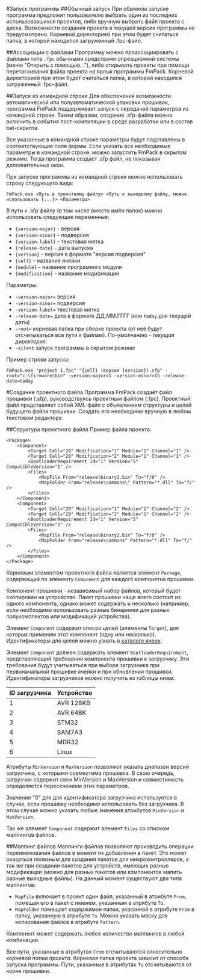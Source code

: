 ﻿#Запуск программы
##Обычный запуск
При обычном запуске программа предложит пользователю выбрать один из последних использовавшихся проектов, либо вручную выбрать файл проекта с диска. Возможности создания проекта в текущей версии программы не предусмотрено. Корневой директорией при этом будет считаться папка, в которой находился загруженный .fpc-файл.

##Ассоциации с файлами
Программу можно проассоциировать с файлами типа `.fpc` обычными средствами опреационной системы (меню "Открыть с помощью..."), либо открывать проекты при помощи перетаскивания файла проекта на ярлык программы FmPack. Корневой директорией при этом будет считаться папка, в которой находился загруженный .fpc-файл.

##Запуск из командной строки
Для обеспечения возможности автоматической или полуавтоматической упаковки прошивок, программа FmPack поддерживает запуск с передачей параметров из командной строки. Таким образом, создание .sfp-файла можно включить в события пост-компиляции в среде разработки или в состав bat-скрипта.

Все указанные в командной строке параметры будут подставлены в соответствующие поля формы. Если указать все необходимые параметры в командной строке, можно запустить FmPack в скрытом режиме. Тогда программа создаст .sfp файл, не показывая дополнительных окон.

При запуске программы из командной строки можно использовать строку следующего вида:

`FmPack.exe <Путь в проектному файлу> <Путь к выходному файлу, можно использовать {...}> <Параметры>`

В пути к .sfp файлу (в том числе вместо имён папок) можно использовать следующие переменные:
 * `{version-major}` - версия
 * `{version-minor}` - подверсия
 * `{version-label}` - текстовая метка
 * `{release-date}` - дата выпуска
 * `{version}` - версия в формате "версия.подверсия"
 * `{cell}` - название ячейки
 * `{module}` - название програмного модуля
 * `{modification}` - название модификации

Параметры:
 * `-version-major=` версия
 * `-version-minor=` подверсия
 * `-version-label=` текстовая метка
 * `-release-date=` дата в формате ДД.ММ.ГГГГ (или `today` для текущей даты)
 * `-root=` корневая папка при сборке проекта (от неё будут отсчитываться все пути к файлам). По-умолчанию - *текущая директория*.
 * `-silent` запуск программы в скрытом режиме

Пример строки запуска:

`FmPack.exe "project 1.fpc" "{cell} (версия {version}).sfp" -root="c:\firmware\bin" -version-major=1 -version-minor=15 -release-date=today`

#Создание проектного файла
Программа FmPack создаёт файл прошивки (.sfp), руководствуясь проектным файлом (.fpc). Проектный файл представляет собой XML-файл с объявлением структуры и целей будущего файла прошивки. Создать его необходимо вручную в любом текстовом редакторе.

##Структура проектного файла
Пример файла проекта:
```
<Package>
	<Component>
		<Target Cell="20" Modification="1" Module="1" Channel="1" />
		<Target Cell="20" Modification="2" Module="1" Channel="1" />
		<BootloaderRequirement Id="1" Version="5" CompatibleVersion="1" />
		<Files>
			<MapFile From="release\binary1.bin" To="f/0" />
			<MapFolder From="release\commons\" Pattern="*.dll" To="f/" />
		</Files>
	</Component>
	<Component>
		<Target Cell="20" Modification="1" Module="1" Channel="2" />
		<Target Cell="20" Modification="2" Module="1" Channel="2" />
		<BootloaderRequirement Id="1" Version="5" CompatibleVersion="1" />
		<Files>
			<MapFile From="release\binary2.bin" To="f/0" />
			<MapFolder From="release\commons" Pattern="*.dll" To="f/" />
		</Files>
	</Component>
</Package>
```

Корневым элементом проектного файла является элемент `Package`, содержащий по элементу `Component` для каждого компонетна прошивки.

Компонент прошивки - независимый набор файлов, который будет скопирован на устройство. Пакет прошивки чаще всего состоит из одного компонента, однако может содержать и несколько (например, если необходимо использовать разные бинарники для разных полукомплектов или модификаций устройства).

Элемент `Component` содержит список целей (элементы `Target`), для которых применим этот компонент (одну или несколько). Идентификаторы для целей можно узнать в [каталоге ячеек](https://github.com/NpoSaut/netFirmwarePacking/blob/master/BlockKinds.xml).

Элемент `Component` должен содержать элемент `BootloaderRequirement`, представляющий требования компонента прошивки к загрузчику. Эти требования будут учитываться при выборе загрузчика при первоначальной прошивке ячейки и при обновлении прошивки. Идентификаторы загрузчиков можно получить из таблицы ниже:

| ID загрузчика | Устройство |
|---------------|------------|
| 1             | AVR 128KB  |
| 2             | AVR 64BK   |
| 3             | STM32      |
| 4             | SAM7A3     |
| 5             | MDR32      |
| 6             | Linux      |

Атрибуты `MinVersion` и `MaxVersion` позволяют указать диапазон версий загрузчика, с которыми совместима прошивка. В свою очередь, загрузчик содержит свои MinVersion и MaxVersion и совместимость определяется пересечением этих параметров.

Значение "0" для для идентификатора загрузчика используется в случае, если прошивку необходимо использовать без загрузчика. В этом случае можно указать любые значения атрибутов `MinVersion` и `MaxVersion`.

Так же элемент `Component` содержит элемент `Files` со списком маппингов файлов.

##Маппинг файлов
Маппинги файлов позволяют производить операции переименования файлов в момент их добавления в пакет. Это может оказаться полезным для создания пакетов для микроконтроллеров, а так же при создании пакетов для устройств, имеющих разные модификации (можно для разных пакетов или компонентов мапить разные выходные файлы).
На данный момент существуют два типа маппингов:
 * `MapFile` включает в проект один файл, указанный в атрибуте `From`, помещая его в пакет с именем, указанным в атрибуте `To`.
 * `MapFolder` помещает содержимое папки, указанной в атрибуте `From` в папку, указанную в атрибуте `To`. Можно указать маску для копирования файлов в атрибуте `Pattern`.

Компонент может содержать любое количество маппингов в любой комбинации.

Все пути, указанные в атрибутах `From` отсчитываются относительно *корневой папки проекта*. Корневая папка проекта зависит от способа запуска программы.
Пути, указанные в атрибутах `To` отсчитываются от корня прошивки.
